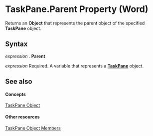 
# TaskPane.Parent Property (Word)

Returns an  **Object** that represents the parent object of the specified **TaskPane** object.


## Syntax

 _expression_ . **Parent**

 _expression_ Required. A variable that represents a **[TaskPane](57367e56-2de5-37bd-a9ca-f1fcb6b8c465.md)** object.


## See also


#### Concepts


[TaskPane Object](57367e56-2de5-37bd-a9ca-f1fcb6b8c465.md)
#### Other resources


[TaskPane Object Members](1c99190b-fd46-7a44-2bbe-f4477e16dee2.md)
